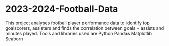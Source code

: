 # 2023-2024-Football-Data
This project analyses football player performance data to identify top goalscorers, assisters and finds the correlation between goals + assists and minutes played.
Tools and libraries used are 
Python
Pandas
Matplotlib
Seaborn
